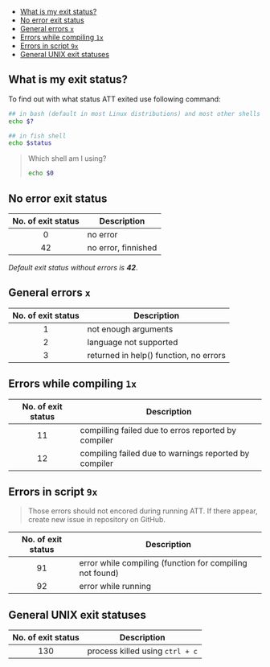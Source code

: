 - [What is my exit status?](#What-is-my-exit-status)
- [No error exit status](#No-error-exit-status)
- [General errors ```x```](#General-errors-x)
- [Errors while compiling ```1x```](#Errors-while-compiling-1x)
- [Errors in script ```9x```](#Errors-in-script-9x)
- [General UNIX exit statuses](#General-UNIX-exit-statuses)

## What is my exit status?
To find out with what status ATT exited use following command:
```bash
## in bash (default in most Linux distributions) and most other shells
echo $?

## in fish shell
echo $status
```

> Which shell am I using?
> ```bash
> echo $0
> ```

## No error exit status

| No. of exit status | Description |
|:------------------:|-------------|
| 0 | no error |
| 42 | no error, finnished |

_Default exit status without errors is __42___.

## General errors ```x```

| No. of exit status | Description |
|:------------------:|-------------|
| 1 | not enough arguments |
| 2 | language not supported |
| 3 | returned in help() function, no errors |

## Errors while compiling ```1x```

| No. of exit status | Description |
|:------------------:|-------------|
| 11 | compilling failed due to erros reported by compiler |
| 12 | compiling failed due to warnings reported by compiler |

## Errors in script ```9x```
> Those errors should not encored during running ATT. If there appear, create new issue in repository on GitHub.

| No. of exit status | Description |
|:------------------:|-------------|
| 91 | error while compiling (function for compiling not found) |
| 92 | error while running |

## General UNIX exit statuses

| No. of exit status | Description |
|:------------------:|-------------|
| 130 | process killed using ```ctrl + c``` |